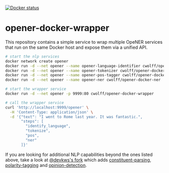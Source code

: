 [![Docker status](https://img.shields.io/docker/pulls/cwolff/opener-docker-wrapper.svg)](https://hub.docker.com/r/cwolff/opener-docker-wrapper/)

# opener-docker-wrapper

This repository contains a simple service to wrap multiple OpeNER services that run on the same Docker host and expose them via a unified API.

```bash
# start the nlp services
docker network create opener
docker run -d --net opener --name opener-language-identifier cwolff/opener-docker-language-identifier
docker run -d --net opener --name opener-tokenizer cwolff/opener-docker-tokenizer
docker run -d --net opener --name opener-pos-tagger cwolff/opener-docker-pos-tagger
docker run -d --net opener --name opener-ner cwolff/opener-docker-ner

# start the wrapper service
docker run -d --net opener -p 9999:80 cwolff/opener-docker-wrapper

# call the wrapper service
curl 'http://localhost:9999/opener' \
  -H 'Content-Type: application/json' \
  -d '{"text": "I went to Rome last year. It was fantastic.",
       "steps": [
         "identify_language",
         "tokenize",
         "pos",
         "ner"
       ]}'
```

If you are looking for additional NLP capabilities beyond the ones listed above, take a look at [@devkws's fork](https://github.com/devkws/opener-docker-wrapper) which adds [constituent-parsing](https://github.com/devkws/opener-docker-constituent-parser), [polarity-tagging](https://github.com/devkws/opener-docker-polarity-tagger) and [opinion-detection](https://github.com/devkws/opener-docker-opinion-detector-basic).
